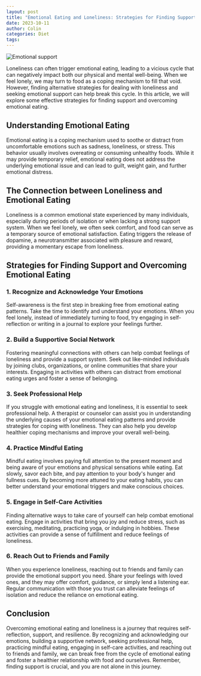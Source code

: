 ```yaml
---
layout: post
title: "Emotional Eating and Loneliness: Strategies for Finding Support"
date: 2023-10-11
author: Colin
categories: Diet
tags: 
---
```


![Emotional support](https://source.unsplash.com/1600x900/?emotional-support)

Loneliness can often trigger emotional eating, leading to a vicious cycle that can negatively impact both our physical and mental well-being. When we feel lonely, we may turn to food as a coping mechanism to fill that void. However, finding alternative strategies for dealing with loneliness and seeking emotional support can help break this cycle. In this article, we will explore some effective strategies for finding support and overcoming emotional eating.

## Understanding Emotional Eating

Emotional eating is a coping mechanism used to soothe or distract from uncomfortable emotions such as sadness, loneliness, or stress. This behavior usually involves overeating or consuming unhealthy foods. While it may provide temporary relief, emotional eating does not address the underlying emotional issue and can lead to guilt, weight gain, and further emotional distress.

## The Connection between Loneliness and Emotional Eating

Loneliness is a common emotional state experienced by many individuals, especially during periods of isolation or when lacking a strong support system. When we feel lonely, we often seek comfort, and food can serve as a temporary source of emotional satisfaction. Eating triggers the release of dopamine, a neurotransmitter associated with pleasure and reward, providing a momentary escape from loneliness.

## Strategies for Finding Support and Overcoming Emotional Eating

### 1. Recognize and Acknowledge Your Emotions

Self-awareness is the first step in breaking free from emotional eating patterns. Take the time to identify and understand your emotions. When you feel lonely, instead of immediately turning to food, try engaging in self-reflection or writing in a journal to explore your feelings further.

### 2. Build a Supportive Social Network

Fostering meaningful connections with others can help combat feelings of loneliness and provide a support system. Seek out like-minded individuals by joining clubs, organizations, or online communities that share your interests. Engaging in activities with others can distract from emotional eating urges and foster a sense of belonging.

### 3. Seek Professional Help

If you struggle with emotional eating and loneliness, it is essential to seek professional help. A therapist or counselor can assist you in understanding the underlying causes of your emotional eating patterns and provide strategies for coping with loneliness. They can also help you develop healthier coping mechanisms and improve your overall well-being.

### 4. Practice Mindful Eating

Mindful eating involves paying full attention to the present moment and being aware of your emotions and physical sensations while eating. Eat slowly, savor each bite, and pay attention to your body's hunger and fullness cues. By becoming more attuned to your eating habits, you can better understand your emotional triggers and make conscious choices.

### 5. Engage in Self-Care Activities

Finding alternative ways to take care of yourself can help combat emotional eating. Engage in activities that bring you joy and reduce stress, such as exercising, meditating, practicing yoga, or indulging in hobbies. These activities can provide a sense of fulfillment and reduce feelings of loneliness.

### 6. Reach Out to Friends and Family

When you experience loneliness, reaching out to friends and family can provide the emotional support you need. Share your feelings with loved ones, and they may offer comfort, guidance, or simply lend a listening ear. Regular communication with those you trust can alleviate feelings of isolation and reduce the reliance on emotional eating.

## Conclusion

Overcoming emotional eating and loneliness is a journey that requires self-reflection, support, and resilience. By recognizing and acknowledging our emotions, building a supportive network, seeking professional help, practicing mindful eating, engaging in self-care activities, and reaching out to friends and family, we can break free from the cycle of emotional eating and foster a healthier relationship with food and ourselves. Remember, finding support is crucial, and you are not alone in this journey.